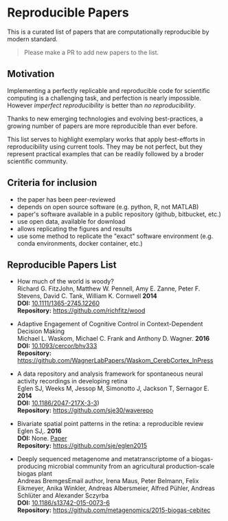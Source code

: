 # Reproducible Papers

This is a curated list of papers that are computationally reproducible 
by modern standard. 

> Please make a PR to add new papers to the list.

## Motivation

Implementing a perfectly replicable and reproducible
code for scientific computing is a challenging task, and perfection 
is nearly impossible. However *imperfect reproducibility* is better
than *no reproducibility*.

Thanks to new emerging technologies and evolving best-practices,
a growing number of papers are more reproducible than 
ever before.

This list serves to highlight exemplary works that apply best-efforts in reproducibility
using current tools. They may be not perfect, but they represent practical examples
that can be readily followed by a broder scientific community.

## Criteria for inclusion

- the paper has been peer-reviewed
- depends on open source software (e.g. python, R, not MATLAB)
- paper's software available in a public repository (github, bitbucket, etc.)
- use open data, available for download
- allows replicating the figures and results
- use some method to replicate the "exact" software environment (e.g. conda environments, docker container, etc.)

## Reproducible Papers List

- How much of the world is woody?<br>
  Richard G. FitzJohn, Matthew W. Pennell, Amy E. Zanne, Peter F. Stevens, David C. Tank, William K. Cornwell **2014** <br>
  **DOI:** [10.1111/1365-2745.12260](http://doi.org/10.1111/1365-2745.12260) <br>
  **Repository:** https://github.com/richfitz/wood
  
- Adaptive Engagement of Cognitive Control in Context-Dependent Decision Making <br>
  Michael L. Waskom, Michael C. Frank and Anthony D. Wagner. **2016** <br>
  **DOI:** [10.1093/cercor/bhv333](http://doi.org/10.1093/cercor/bhv333) <br>
  **Repository:** https://github.com/WagnerLabPapers/Waskom_CerebCortex_InPress


- A data repository and analysis framework for spontaneous neural activity recordings in developing retina<br>
  Eglen SJ, Weeks M, Jessop M, Simonotto J, Jackson T, Sernagor E. **2014** <br>
  **DOI:** [10.1186/2047-217X-3-3](http://dx.doi.org/10.1186/2047-217X-3-3)) <br>
  **Repository:** https://github.com/sje30/waverepo

- Bivariate spatial point patterns in the retina: a reproducible review<br>
  Eglen SJ,. **2016** <br>
  **DOI:** None.  [Paper](http://journal-sfds.fr/index.php/J-SFdS/article/view/518/490)<br>
  **Repository:** https://github.com/sje/eglen2015

- Deeply sequenced metagenome and metatranscriptome of a biogas-producing microbial community from an agricultural production-scale   biogas plant <br>
  Andreas BremgesEmail author, Irena Maus, Peter Belmann, Felix Eikmeyer, Anika Winkler, Andreas Albersmeier, Alfred Pühler, Andreas Schlüter and Alexander Sczyrba <br>
  **DOI:** [10.1186/s13742-015-0073-6](http://dx.doi.org/10.1186/s13742-015-0073-6) <br>
  **Repository:** https://github.com/metagenomics/2015-biogas-cebitec
